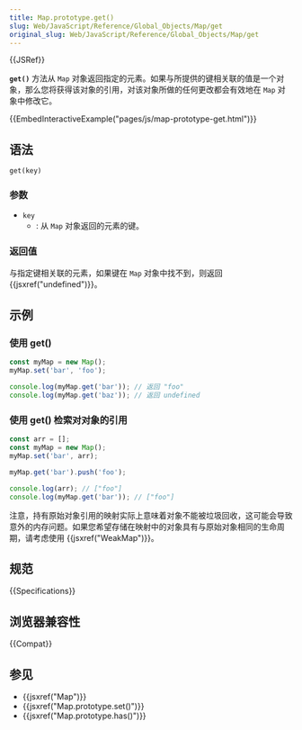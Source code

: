 ```yaml
---
title: Map.prototype.get()
slug: Web/JavaScript/Reference/Global_Objects/Map/get
original_slug: Web/JavaScript/Reference/Global_Objects/Map/get
---
```


{{JSRef}}

**`get()`** 方法从 `Map` 对象返回指定的元素。如果与所提供的键相关联的值是一个对象，那么您将获得该对象的引用，对该对象所做的任何更改都会有效地在 `Map` 对象中修改它。

{{EmbedInteractiveExample("pages/js/map-prototype-get.html")}}

## 语法

```js-nolint
get(key)
```

### 参数

- `key`
  - : 从 `Map` 对象返回的元素的键。

### 返回值

与指定键相关联的元素，如果键在 `Map` 对象中找不到，则返回 {{jsxref("undefined")}}。

## 示例

### 使用 get()

```js
const myMap = new Map();
myMap.set('bar', 'foo');

console.log(myMap.get('bar')); // 返回 "foo"
console.log(myMap.get('baz')); // 返回 undefined
```

### 使用 get() 检索对对象的引用

```js
const arr = [];
const myMap = new Map();
myMap.set('bar', arr);

myMap.get('bar').push('foo');

console.log(arr); // ["foo"]
console.log(myMap.get('bar')); // ["foo"]
```

注意，持有原始对象引用的映射实际上意味着对象不能被垃圾回收，这可能会导致意外的内存问题。如果您希望存储在映射中的对象具有与原始对象相同的生命周期，请考虑使用 {{jsxref("WeakMap")}}。

## 规范

{{Specifications}}

## 浏览器兼容性

{{Compat}}

## 参见

- {{jsxref("Map")}}
- {{jsxref("Map.prototype.set()")}}
- {{jsxref("Map.prototype.has()")}}
